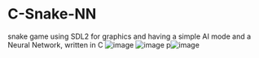 # C-Snake-NN
snake game using SDL2 for graphics and having a simple AI mode and a Neural Network, written in C
![image](https://github.com/user-attachments/assets/d529bb49-0f57-4e8b-857a-501e559c24d1)
![image](https://github.com/user-attachments/assets/8aa7ce61-2b34-425b-8062-5524f7d9db2d)
p![image](https://github.com/user-attachments/assets/770b802d-ad81-4434-bae0-3c3059cd1ac3)



